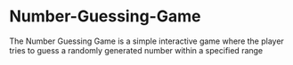# Number-Guessing-Game
The Number Guessing Game is a simple interactive game where the player tries to guess a randomly generated number within a specified range
